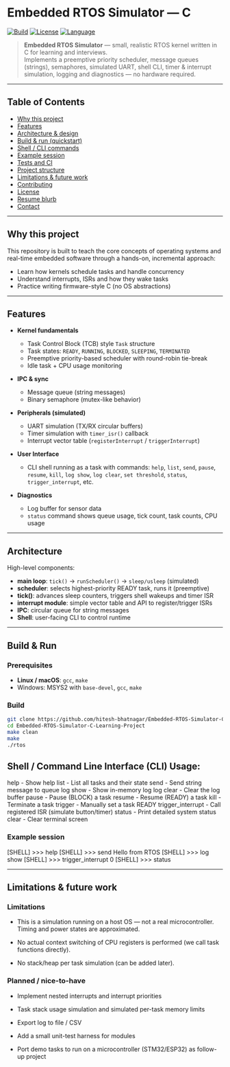 # Embedded RTOS Simulator — C

[![Build](https://img.shields.io/badge/build-passing-brightgreen)](https://github.com/hitesh-bhatnagar/Embedded-RTOS-Simulator-C-Learning-Project)
[![License](https://img.shields.io/badge/license-MIT-blue.svg)](LICENSE)
[![Language](https://img.shields.io/badge/language-C-555.svg)](#)

> **Embedded RTOS Simulator** — small, realistic RTOS kernel written in C for learning and interviews.  
> Implements a preemptive priority scheduler, message queues (strings), semaphores, simulated UART, shell CLI, timer & interrupt simulation, logging and diagnostics — no hardware required.

---

## Table of Contents

- [Why this project](#why-this-project)  
- [Features](#features)  
- [Architecture & design](#architecture--design)  
- [Build & run (quickstart)](#build--run-quickstart)  
- [Shell / CLI commands](#shell--cli-commands)  
- [Example session](#example-session)  
- [Tests and CI](#tests-and-ci)  
- [Project structure](#project-structure)  
- [Limitations & future work](#limitations--future-work)  
- [Contributing](#contributing)  
- [License](#license)  
- [Resume blurb](#resume-blurb)  
- [Contact](#contact)

---


## Why this project

This repository is built to teach the core concepts of operating systems and real-time embedded software through a hands-on, incremental approach:

- Learn how kernels schedule tasks and handle concurrency
- Understand interrupts, ISRs and how they wake tasks
- Practice writing firmware-style C (no OS abstractions)
  
---

## Features

- **Kernel fundamentals**
  - Task Control Block (TCB) style `Task` structure
  - Task states: `READY`, `RUNNING`, `BLOCKED`, `SLEEPING`, `TERMINATED`
  - Preemptive priority-based scheduler with round-robin tie-break
  - Idle task + CPU usage monitoring

- **IPC & sync**
  - Message queue (string messages)
  - Binary semaphore (mutex-like behavior)

- **Peripherals (simulated)**
  - UART simulation (TX/RX circular buffers)
  - Timer simulation with `timer_isr()` callback
  - Interrupt vector table (`registerInterrupt` / `triggerInterrupt`)

- **User Interface**
  - CLI shell running as a task with commands: `help`, `list`, `send`, `pause`, `resume`, `kill`, `log show`, `log clear`, `set threshold`, `status`, `trigger_interrupt`, etc.

- **Diagnostics**
  - Log buffer for sensor data
  - `status` command shows queue usage, tick count, task counts, CPU usage

---

## Architecture

High-level components:

- **main loop**: `tick()` → `runScheduler()` → `sleep/usleep` (simulated)
- **scheduler**: selects highest-priority READY task, runs it (preemptive)
- **tick()**: advances sleep counters, triggers shell wakeups and timer ISR
- **interrupt module**: simple vector table and API to register/trigger ISRs
- **IPC**: circular queue for string messages
- **Shell**: user-facing CLI to control runtime


---

## Build & Run

### Prerequisites

- **Linux / macOS**: `gcc`, `make`
- Windows: MSYS2 with `base-devel`, `gcc`, `make`

### Build

```bash
git clone https://github.com/hitesh-bhatnagar/Embedded-RTOS-Simulator-C-Learning-Project.git
cd Embedded-RTOS-Simulator-C-Learning-Project
make clean
make
./rtos
```

## Shell / Command Line Interface (CLI) Usage:

help                       - Show help
list                       - List all tasks and their state
send <message>             - Send string message to queue
log show                   - Show in-memory log
log clear                  - Clear the log buffer
pause <taskId>             - Pause (BLOCK) a task
resume <taskId>            - Resume (READY) a task
kill <taskId>              - Terminate a task
trigger <taskId>           - Manually set a task READY
trigger_interrupt <id>     - Call registered ISR (simulate button/timer)
status                     - Print detailed system status
clear                      - Clear terminal screen

### Example session

[SHELL] >>> help
[SHELL] >>> send Hello from RTOS
[SHELL] >>> log show
[SHELL] >>> trigger_interrupt 0
[SHELL] >>> status

---

## Limitations & future work

### Limitations

- This is a simulation running on a host OS — not a real microcontroller. Timing and power states are approximated.

- No actual context switching of CPU registers is performed (we call task functions directly).

- No stack/heap per task simulation (can be added later).

### Planned / nice-to-have

- Implement nested interrupts and interrupt priorities

- Task stack usage simulation and simulated per-task memory limits

- Export log to file / CSV

- Add a small unit-test harness for modules

- Port demo tasks to run on a microcontroller (STM32/ESP32) as follow-up project
